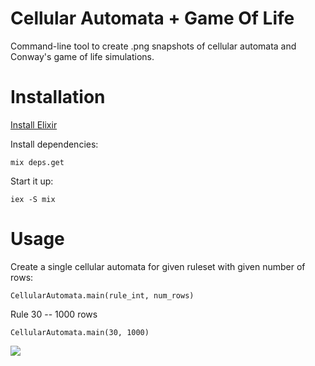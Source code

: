 # Cellular Automata + Game Of Life
Command-line tool to create .png snapshots of cellular automata and Conway's game of life simulations.

# Installation
[Install Elixir](https://elixir-lang.org/install.html)

Install dependencies:

```mix deps.get```

Start it up:

```iex -S mix```

# Usage

Create a single cellular automata for given ruleset with given number of rows:

```CellularAutomata.main(rule_int, num_rows)```

Rule 30 -- 1000 rows

```CellularAutomata.main(30, 1000)```

![](https://i.imgur.com/L0jjckx.png)
